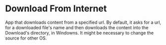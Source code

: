 # Download From Internet

App that downloads content from a specified url. By default, it asks for a url, for a downloaded file's name and then downloads the content into the Download's directory, in Windowns. It might be necessary to change the source for other OS.